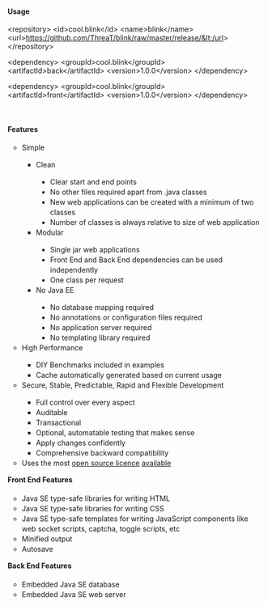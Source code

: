<h4 style="font-weight: bold; font-size: 14px;">Usage</h4>

&lt;repository&gt;
    &lt;id&gt;cool.blink&lt;/id&gt;
    &lt;name&gt;blink&lt;/name&gt;
    &lt;url&gt;https://github.com/ThreaT/blink/raw/master/release/&lt;/url&gt;
&lt;/repository&gt;

&lt;dependency&gt;
    &lt;groupId&gt;cool.blink&lt;/groupId&gt;
    &lt;artifactId&gt;back&lt;/artifactId&gt;
    &lt;version&gt;1.0.0&lt;/version&gt;
&lt;/dependency&gt;

&lt;dependency&gt;
    &lt;groupId&gt;cool.blink&lt;/groupId&gt;
    &lt;artifactId&gt;front&lt;/artifactId&gt;
    &lt;version&gt;1.0.0&lt;/version&gt;
&lt;/dependency&gt;

<br>

<h4 style="font-weight: bold; font-size: 14px;">Features</h4>

<ul style="padding-left: 2em; margin-top:10px; font-size: 14px;line-height: 20px;list-style-type: circle;">
  <li>Simple</li>
  <ul style="padding-left: 2em;list-style-type: square;">
    <li>Clean</li>
    <ul style="padding-left: 2em;list-style-type: disc;">
      <li>Clear start and end points</li>
      <li>No other files required apart from .java classes</li>
      <li>New web applications can be created with a minimum of two classes</li>
      <li>Number of classes is always relative to size of web application</li>
    </ul>
    <li>Modular</li>
    <ul style="padding-left: 2em;list-style-type: disc;">
      <li>Single jar web applications</li>
      <li>Front End and Back End dependencies can be used independently</li>
      <li>One class per request</li>
    </ul>
    <li>No Java EE</li>
    <ul style="padding-left: 2em;list-style-type: disc;">
      <li>No database mapping required</li>
      <li>No annotations or configuration files required</li>
      <li>No application server required</li>
      <li>No templating library required</li>
    </ul>
  </ul>
  <li>High Performance</li>
  <ul style="padding-left: 2em;list-style-type: square;">
    <li>DIY Benchmarks included in examples</li>
    <li>Cache automatically generated based on current usage</li>
  </ul>
  <li>Secure, Stable, Predictable, Rapid and Flexible Development</li>
  <ul style="padding-left: 2em;list-style-type: square;">
    <li>Full control over every aspect</li>
    <li>Auditable</li>
    <li>Transactional</li>
    <li>Optional, automatable testing that makes sense</li>
    <li>Apply changes confidently</li>
    <li>Comprehensive backward compatibility</li>
  </ul>
  <li>Uses the most <a href="http://unlicense.org/">open source licence</a> <a href="http://choosealicense.com/licenses/unlicense/">available</a></li>
</ul>

<h4 style="margin-top:10px;font-weight: bold;font-size: 14px;">Front End Features</h4>

<ul style="padding-left: 2em; font-size: 14px;margin-top:10px;line-height: 20px;list-style-type: circle;">
  <li>Java SE type-safe libraries for writing HTML</li>
  <li>Java SE type-safe libraries for writing CSS</li>
  <li>Java SE type-safe templates for writing JavaScript components like web socket scripts, captcha, toggle scripts, etc</li>
  <li>Minified output</li>
  <li>Autosave</li>
</ul>

<h4 style="margin-top:10px;font-weight: bold;font-size: 14px;">Back End Features</h4>

<ul style="padding-left: 2em; font-size: 14px;margin-top:10px;line-height: 20px;list-style-type: circle;">
  <li>Embedded Java SE database</li>
  <li>Embedded Java SE web server</li>
</ul>
